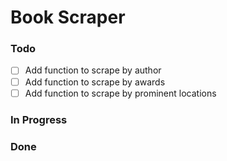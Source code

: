 # Book Scraper

### Todo

- [ ] Add function to scrape by author
- [ ] Add function to scrape by awards
- [ ] Add function to scrape by prominent locations

### In Progress

### Done